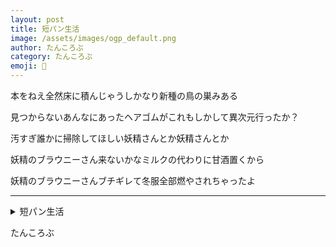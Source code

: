 ```yaml
---
layout: post
title: 短パン生活
image: /assets/images/ogp_default.png
author: たんころぶ
category: たんころぶ
emoji: 🥛
---
```


<div class="tanka-area"><div class="tanka">
<p>本をねえ全然床に積んじゃうしかなり新種の鳥の巣みある</p>
<p>見つからないあんなにあったヘアゴムがこれもしかして異次元行ったか？</p>
<p>汚すぎ誰かに掃除してほしい妖精さんとか妖精さんとか</p>
<p>妖精のブラウニーさん来ないかなミルクの代わりに甘酒置くから</p>
<p>妖精のブラウニーさんブチギレて冬服全部燃やされちゃったよ</p></div></div>

---

<details><summary>短パン生活</summary>
本をねえ全然床に積んじゃうしかなり新種の鳥の巣みある<br />
見つからないあんなにあったヘアゴムがこれもしかして異次元行ったか？<br />
汚すぎ誰かに掃除してほしい妖精さんとか妖精さんとか<br />
妖精のブラウニーさん来ないかなミルクの代わりに甘酒置くから<br />
妖精のブラウニーさんブチギレて冬服全部燃やされちゃったよ<br />
<br />
</details>

たんころぶ
